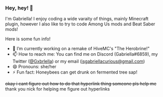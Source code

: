 ### Hey, hey! 👋

I'm Gabriella! I enjoy coding a wide varaity of things, mainly Minecraft plugin, however I also like to try to code Among Us mods and Beat Saber mods!

Here is some fun info!

- 🔭 I’m currently working on a remake of HiveMC's "The Herobrine!"
- 📫 How to reach me: You can find me on Discord (Gabriella#6859), my Twitter ([@Gxbrlella](twitter.com/Gxbrlella)) or my email ([isgabriellacurious@gmail.com](mailto://isgabriellacurious@gmail.com))
- 😄 Pronouns: she/her
- ⚡ Fun fact: Honeybees can get drunk on fermented tree sap!


~~okay i cant figure out how to do that hyperlink thing someone pls help me~~
thank you nick for helping me figure out hyperlinks
